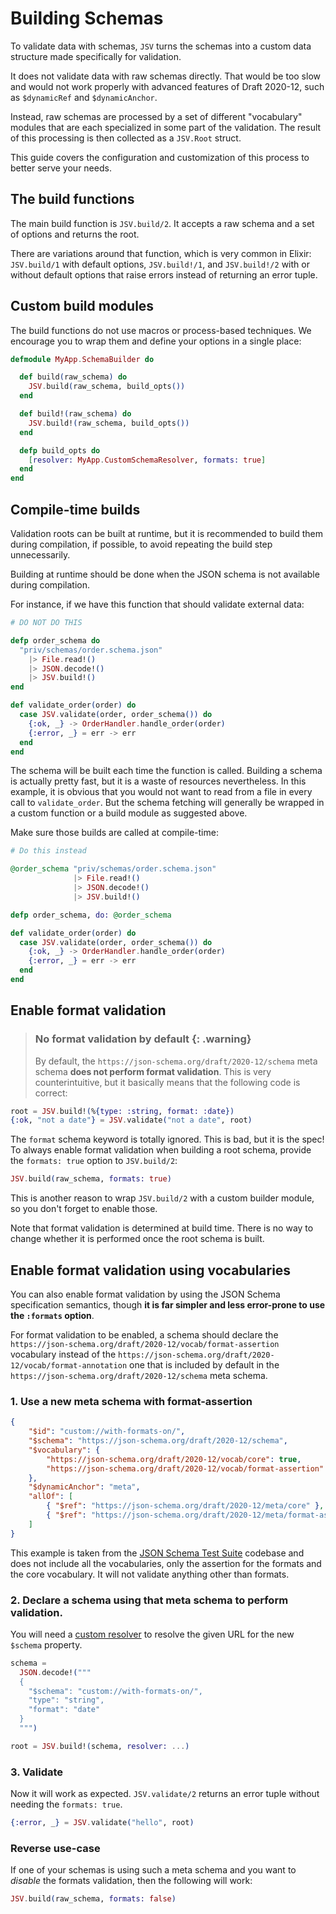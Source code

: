 # Building Schemas

To validate data with schemas, `JSV` turns the schemas into a custom data
structure made specifically for validation.

It does not validate data with raw schemas directly. That would be too slow and
would not work properly with advanced features of Draft 2020-12, such as
`$dynamicRef` and `$dynamicAnchor`.

Instead, raw schemas are processed by a set of different "vocabulary" modules
that are each specialized in some part of the validation. The result of this
processing is then collected as a `JSV.Root` struct.

This guide covers the configuration and customization of this process to better
serve your needs.


## The build functions

The main build function is `JSV.build/2`. It accepts a raw schema and a set of
options and returns the root.

There are variations around that function, which is very common in Elixir:
`JSV.build/1` with default options, `JSV.build!/1`, and `JSV.build!/2` with or
without default options that raise errors instead of returning an error tuple.


## Custom build modules

The build functions do not use macros or process-based techniques. We
encourage you to wrap them and define your options in a single place:

```elixir
defmodule MyApp.SchemaBuilder do

  def build(raw_schema) do
    JSV.build(raw_schema, build_opts())
  end

  def build!(raw_schema) do
    JSV.build!(raw_schema, build_opts())
  end

  defp build_opts do
    [resolver: MyApp.CustomSchemaResolver, formats: true]
  end
end
```


## Compile-time builds

Validation roots can be built at runtime, but it is recommended to build them
during compilation, if possible, to avoid repeating the build step unnecessarily.

Building at runtime should be done when the JSON schema is not available during
compilation.

For instance, if we have this function that should validate external data:

```elixir
# DO NOT DO THIS

defp order_schema do
  "priv/schemas/order.schema.json"
    |> File.read!()
    |> JSON.decode!()
    |> JSV.build!()
end

def validate_order(order) do
  case JSV.validate(order, order_schema()) do
    {:ok, _} -> OrderHandler.handle_order(order)
    {:error, _} = err -> err
  end
end
```

The schema will be built each time the function is called. Building a schema is
actually pretty fast, but it is a waste of resources nevertheless. In this
example, it is obvious that you would not want to read from a file in every call
to `validate_order`. But the schema fetching will generally be wrapped in a
custom function or a build module as suggested above.

Make sure those builds are called at compile-time:

```elixir
# Do this instead

@order_schema "priv/schemas/order.schema.json"
              |> File.read!()
              |> JSON.decode!()
              |> JSV.build!()

defp order_schema, do: @order_schema

def validate_order(order) do
  case JSV.validate(order, order_schema()) do
    {:ok, _} -> OrderHandler.handle_order(order)
    {:error, _} = err -> err
  end
end
```


## Enable format validation

> ### No format validation by default {: .warning}
> By default, the `https://json-schema.org/draft/2020-12/schema` meta schema
> **does not perform format validation**. This is very counterintuitive, but it
> basically means that the following code is correct:

```elixir
root = JSV.build!(%{type: :string, format: :date})
{:ok, "not a date"} = JSV.validate("not a date", root)
```

The `format` schema keyword is totally ignored. This is bad, but it is the spec!
To always enable format validation when building a root schema, provide the
`formats: true` option to `JSV.build/2`:

```elixir
JSV.build(raw_schema, formats: true)
```

This is another reason to wrap `JSV.build/2` with a custom builder module, so
you don't forget to enable those.

Note that format validation is determined at build time. There is no way to
change whether it is performed once the root schema is built.


## Enable format validation using vocabularies

You can also enable format validation by using the JSON Schema specification
semantics, though **it is far simpler and less error-prone to use the `:formats`
option**.

For format validation to be enabled, a schema should declare the
`https://json-schema.org/draft/2020-12/vocab/format-assertion` vocabulary
instead of the `https://json-schema.org/draft/2020-12/vocab/format-annotation`
one that is included by default in the
`https://json-schema.org/draft/2020-12/schema` meta schema.


### 1. Use a new meta schema with format-assertion

```json
{
    "$id": "custom://with-formats-on/",
    "$schema": "https://json-schema.org/draft/2020-12/schema",
    "$vocabulary": {
        "https://json-schema.org/draft/2020-12/vocab/core": true,
        "https://json-schema.org/draft/2020-12/vocab/format-assertion": true
    },
    "$dynamicAnchor": "meta",
    "allOf": [
        { "$ref": "https://json-schema.org/draft/2020-12/meta/core" },
        { "$ref": "https://json-schema.org/draft/2020-12/meta/format-assertion" }
    ]
}
```

This example is taken from the [JSON Schema Test
Suite](https://github.com/json-schema-org/JSON-Schema-Test-Suite) codebase and
does not include all the vocabularies, only the assertion for the formats and
the core vocabulary. It will not validate anything other than formats.


### 2. Declare a schema using that meta schema to perform validation.

You will need a [custom resolver](guides/build/resolvers.md) to resolve the
given URL for the new `$schema` property.

```elixir
schema =
  JSON.decode!("""
  {
    "$schema": "custom://with-formats-on/",
    "type": "string",
    "format": "date"
  }
  """)

root = JSV.build!(schema, resolver: ...)
```


### 3. Validate

Now it will work as expected. `JSV.validate/2` returns an error tuple without
needing the `formats: true`.

```elixir
{:error, _} = JSV.validate("hello", root)
```


### Reverse use-case

If one of your schemas is using such a meta schema and you want to _disable_ the
formats validation, then the following will work:

```elixir
JSV.build(raw_schema, formats: false)
```








